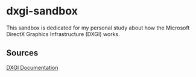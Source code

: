# dxgi-sandbox
This sandbox is dedicated for my personal study about how the Microsoft DirectX Graphics Infrastructure (DXGI) works.

## Sources

[DXGI Documentation](https://docs.microsoft.com/fi-fi/windows/win32/direct3ddxgi/dx-graphics-dxgi)
